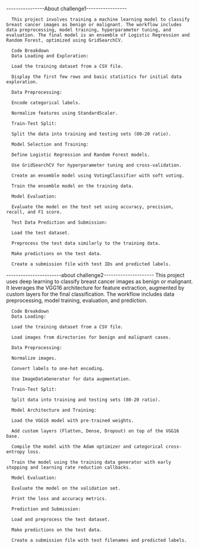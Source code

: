 ----------------About challenge1-----------------

      This project involves training a machine learning model to classify breast cancer images as benign or malignant. The workflow includes data preprocessing, model training, hyperparameter tuning, and evaluation. The final model is an ensemble of Logistic Regression and Random Forest, optimized using GridSearchCV.
      
      Code Breakdown
      Data Loading and Exploration:
      
      Load the training dataset from a CSV file.
      
      Display the first few rows and basic statistics for initial data exploration.
      
      Data Preprocessing:
      
      Encode categorical labels.
      
      Normalize features using StandardScaler.
      
      Train-Test Split:
      
      Split the data into training and testing sets (80-20 ratio).
      
      Model Selection and Training:
      
      Define Logistic Regression and Random Forest models.
      
      Use GridSearchCV for hyperparameter tuning and cross-validation.
      
      Create an ensemble model using VotingClassifier with soft voting.
      
      Train the ensemble model on the training data.
      
      Model Evaluation:
      
      Evaluate the model on the test set using accuracy, precision, recall, and F1 score.
      
      Test Data Prediction and Submission:
      
      Load the test dataset.
      
      Preprocess the test data similarly to the training data.
      
      Make predictions on the test data.
      
      Create a submission file with test IDs and predicted labels.

-----------------------about challenge2---------------------
      This project uses deep learning to classify breast cancer images as benign or malignant. It leverages the VGG16 architecture for feature extraction, augmented by custom layers for the final classification. The workflow includes data preprocessing, model training, evaluation, and prediction.
      
      Code Breakdown
      Data Loading:
      
      Load the training dataset from a CSV file.
      
      Load images from directories for benign and malignant cases.
      
      Data Preprocessing:
      
      Normalize images.
      
      Convert labels to one-hot encoding.
      
      Use ImageDataGenerator for data augmentation.
      
      Train-Test Split:
      
      Split data into training and testing sets (80-20 ratio).
      
      Model Architecture and Training:
      
      Load the VGG16 model with pre-trained weights.
      
      Add custom layers (Flatten, Dense, Dropout) on top of the VGG16 base.
      
      Compile the model with the Adam optimizer and categorical cross-entropy loss.
      
      Train the model using the training data generator with early stopping and learning rate reduction callbacks.
      
      Model Evaluation:
      
      Evaluate the model on the validation set.
      
      Print the loss and accuracy metrics.
      
      Prediction and Submission:
      
      Load and preprocess the test dataset.
      
      Make predictions on the test data.
      
      Create a submission file with test filenames and predicted labels.







